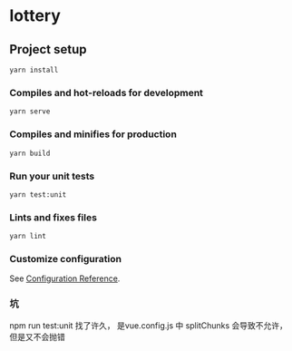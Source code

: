# lottery

## Project setup

```
yarn install
```

### Compiles and hot-reloads for development

```
yarn serve
```

### Compiles and minifies for production

```
yarn build
```

### Run your unit tests

```
yarn test:unit
```

### Lints and fixes files

```
yarn lint
```

### Customize configuration

See [Configuration Reference](https://cli.vuejs.org/config/).

### 坑

npm run test:unit 找了许久， 是vue.config.js 中 splitChunks 会导致不允许，但是又不会抛错

